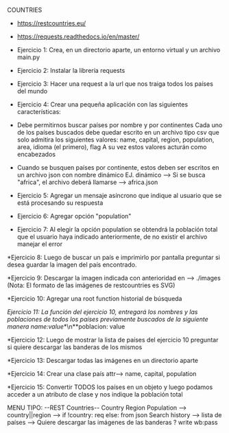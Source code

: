 COUNTRIES
* https://restcountries.eu/

* https://requests.readthedocs.io/en/master/

* Ejercicio 1: Crea, en un directorio aparte, un entorno virtual y un archivo main.py

* Ejercicio 2: Instalar la librería requests

* Ejercicio 3: Hacer una request a la url que nos traiga todos los países del mundo

* Ejercicio 4: Crear una pequeña aplicación con las siguientes características:

* Debe permitirnos buscar países por nombre y por continentes Cada uno de los países buscados debe quedar escrito en un archivo tipo csv que solo admitira  los siguientes valores: name, capital, region, population, area, idioma (el primero), flag A su vez estos valores acturán como encabezados

* Cuando se busquen países por continente, estos deben ser escritos en un archivo json con nombre dinámico EJ. dinámico --> Si se busca "africa", el archivo deberá llamarse --> africa.json

* Ejercicio 5: Agregar un mensaje asíncrono que indique al usuario que se está procesando su respuesta

* Ejercicio 6: Agregar opción "population"

* Ejercicio 7: Al elegir la opción population se obtendrá la población total que el usuario haya indicado anteriormente, de no existir el archivo manejar el error

*Ejercicio 8: Luego de buscar un país e imprimirlo por pantalla preguntar si desea guardar la imagen del país encontrado.

*Ejercicio 9: Descargar la imagen indicada con anterioridad en --> ./images (Nota: El formato de las imágenes de restcountries es SVG)

*Ejercicio 10: Agregar una root function historial de búsqueda

*Ejercicio 11: La función del ejercicio 10, entregará los nombres y las poblaciones de todos los países previamente buscados de la siguiente manera name:value**\n**poblacion: value

*Ejercicio 12: Luego de mostrar la lista de países del ejercicio 10 preguntar si quiere descargar las banderas de los mismos

*Ejercicio 13: Descargar todas las imágenes en un directorio aparte

*Ejercicio 14: Crear una clase país attr--> name, capital, population

*Ejercicio 15: Convertir TODOS los países en un objeto y luego podamos acceder a un atributo de clase y nos indique la población total

MENU TIPO: --REST Countries-- Country Region Population --> country||region --> if !country: req else: from json Search history --> lista de países --> Quiere descargar las imágenes de las banderas ? write wb:pass
